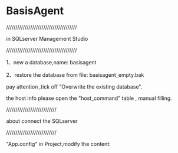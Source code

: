 # BasisAgent


//////////////////////////////////////

in SQLserver Management Studio 

//////////////////////////////////////

1、new a database,name: basisagent

2、restore the database from file: basisagent_empty.bak 

pay attention ,tick off "Overwrite the existing database".

the host info please open the "host_command" table , manual filling.




///////////////////////////

about connect the SQLserver

///////////////////////////


"App.config" in Project,modify the content:
